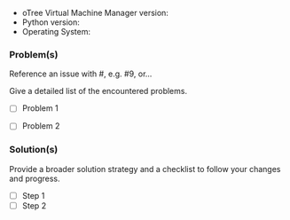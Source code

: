 * oTree Virtual Machine Manager version:
* Python version:
* Operating System:

### Problem(s)

Reference an issue with #, e.g. #9, or...

Give a detailed list of the encountered problems.

- [ ] Problem 1
- [ ] Problem 2


### Solution(s)

Provide a broader solution strategy and a checklist to follow
your changes and progress.

- [ ] Step 1
- [ ] Step 2